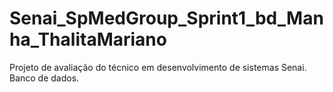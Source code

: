 # Senai_SpMedGroup_Sprint1_bd_Manha_ThalitaMariano

Projeto de avaliação do técnico em desenvolvimento de sistemas Senai. 
Banco de dados.
